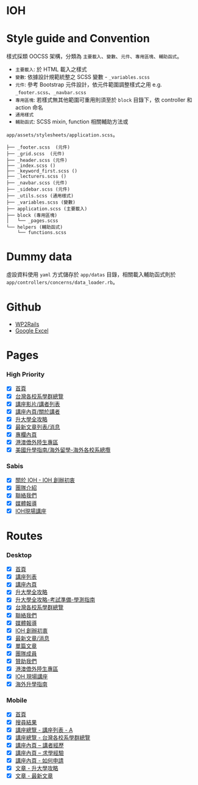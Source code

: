 
# IOH

# Style guide and Convention

樣式採類 OOCSS 架構，分類為 `主要載入`、`變數`、`元件`、`專用區塊`、`輔助函式`。

* `主要載入`: 於 HTML 載入之樣式
* `變數`: 依據設計規範統整之 SCSS 變數 - `_variables.scss`
* `元件`: 參考 Bootstrap 元件設計，依元件範圍調整樣式之用 e.g. `_footer.scss`、`_navbar.scss`
* `專用區塊`: 若樣式無其他範圍可重用則須至於 `block` 目錄下，依 controller 和 action 命名
* `通用樣式`
* `輔助函式`: SCSS mixin, function 相關輔助方法或

`app/assets/stylesheets/application.scss`。

```
├── _footer.scss  (元件)
├── _grid.scss  (元件)
├── _header.scss (元件)
├── _index.scss ()
├── _keyword_first.scss ()
├── _lecturers.scss ()
├── _navbar.scss (元件)
├── _sidebar.scss (元件)
├── _utils.scss (通用樣式)
├── _variables.scss (變數)
├── application.scss (主要載入)
├── block (專用區塊)
│   └── _pages.scss
└── helpers (輔助函式)
    └── functions.scss
```

# Dummy data

虛設資料使用 `yaml` 方式儲存於 `app/datas` 目錄，相關載入輔助函式則於 `app/controllers/concerns/data_loader.rb`。

# Github

* [WP2Rails](https://github.com/BirdChiuInIOH/WP2Rails)
* [Google Excel](https://docs.google.com/spreadsheets/d/1Kqu26g76dCQzg3QkMSELIdc3SGMklYXOXgz2p5GjsfU/edit#gid=1138730016)

# Pages

### High Priority

* [x] [首頁](https://ioh.tw)
* [x] [台灣各校系學群總覽](https://ioh.tw/department_guide/)
* [x] [講座影片/講者列表](https://ioh.tw/talks/)
* [x] [講座內頁/關於講者](https://ioh.tw/talks/香港教育大學英語教育系-彭于榛-barbie-peng-ov-study-bde-hk/)
* [x] [升大學全攻略](https://ioh.tw/升大學全攻略/)
* [x] [最新文章列表/消息](https://ioh.tw/news/)
* [x] [專欄內頁](https://ioh.tw/ioharticles-香港讀大學-申請香港的大學/)
* [x] [港澳僑外陸生專區](https://ioh.tw/overseas1/)
* [x] [美國升學指南/海外留學-海外各校系總攬](https://ioh.tw/howtoapply-usa/)

### Sabis

* [x] [關於 IOH - IOH 創辦初衷](https://ioh.tw/about/)
* [x] [團隊介紹](https://ioh.tw/team/)
* [x] [聯絡我們](https://ioh.tw/contactus/)
* [x] [媒體報導](https://ioh.tw/媒體報導/)
* [x] [IOH現場講座](https://ioh.tw/ioh現場講座/)

# Routes

### Desktop

* [x] [首頁](localhost:3000)
* [x] [講座列表](localhost:3000/talks)
* [x] [講座內頁](localhost:3000/talks/香港教育大學英語教育系-彭于榛-barbie-peng-ov-study-bde-hk)
* [x] [升大學全攻略](localhost:3000/guides)
* [x] [升大學全攻略-考試準備-學測指南](localhost:3000/reciprocal)
* [x] [台灣各校系學群總覽](localhost:3000/台灣各校系學群總覽)
* [X] [聯絡我們](localhost:3000/contact_us)
* [X] [媒體報導](localhost:3000/媒體報導)
* [x] [IOH 創辦初衷](localhost:3000/about)
* [x] [最新文章/消息](localhost:3000/news)
* [x] [單篇文章](localhost:3000/申請香港的大學)
* [x] [團隊成員](localhost:3000/teams)
* [x] [贊助我們](localhost:3000/贊助我們)
* [x] [港澳僑外陸生專區](localhost:3000/overseas)
* [x] [IOH 現場講座](localhost:3000/ioh現場講座)
* [x] [海外升學指南](localhost:3000/how_to_apply/usa)

### Mobile

* [x] [首頁](localhost:3000)
* [x] [搜尋結果](localhost:3000/search)
* [x] [講座總覽 - 講座列表 - A](localhost:3000/talks)
* [x] [講座總覽 - 台灣各校系學群總覽](localhost:3000/台灣各校系學群總覽)
* [x] [講座內頁 – 講者經歷](localhost:3000/talks/香港教育大學英語教育系-彭于榛-barbie-peng-ov-study-bde-hk)
* [x] [講座內頁 – 求學經驗](localhost:3000/talks_experience)
* [x] [講座內頁 - 如何申請](localhost:3000/talks_how_to_apply)
* [x] [文章 - 升大學攻略](localhost:3000/guides)
* [x] [文章 - 最新文章](localhost:3000/news)
